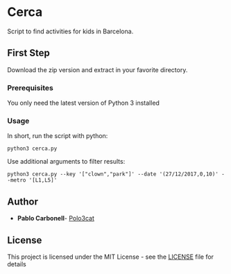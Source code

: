 # Cerca

Script to find activities for kids in Barcelona.

## First Step

Download the zip version and extract in your favorite directory.

### Prerequisites

You only need the latest version of Python 3 installed

### Usage

In short, run the script with python:

```
python3 cerca.py
```

Use additional arguments to filter results:

```
python3 cerca.py --key '["clown","park"]' --date '(27/12/2017,0,10)' --metro '[L1,L5]'
```

## Author

* **Pablo Carbonell**- [Polo3cat](https://github.com/Polo3cat)

## License

This project is licensed under the MIT License - see the [LICENSE](LICENSE) file for details

